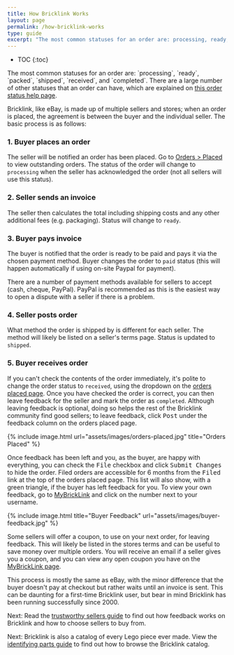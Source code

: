 ```yaml
---
title: How Bricklink Works
layout: page
permalink: /how-bricklink-works
type: guide
excerpt: "The most common statuses for an order are: processing, ready, packed, shipped, received, and completed."
---
```


* TOC
{:toc}

<div class="alert alert-warning">
The most common statuses for an order are: `processing`, `ready`, `packed`, `shipped`, `received`, and `completed`. There are a large number of other statuses that an order can have, which are explained on <a class="alert-link" href="http://www.bricklink.com/help.asp?helpID=41">this order status help page</a>.
</div>

Bricklink, like eBay, is made up of multiple sellers and stores; when an order is placed, the agreement is between the buyer and the individual seller. The basic process is as follows:

### 1. Buyer places an order

The seller will be notified an order has been placed. Go to [Orders > Placed](http://www.bricklink.com/orderPlaced.asp) to view outstanding orders. The status of the order will change to `processing` when the seller has acknowledged the order (not all sellers will use this status).

### 2. Seller sends an invoice

The seller then calculates the total including shipping costs and any other additional fees (e.g. packaging). Status will change to `ready`.

### 3. Buyer pays invoice

The buyer is notified that the order is ready to be paid and pays it via the chosen payment method. Buyer changes the order to `paid` status (this will happen automatically if using on-site Paypal for payment).

<div class="alert alert-warning">
There are a number of payment methods available for sellers to accept (cash, cheque, PayPal). PayPal is recommended as this is the easiest way to open a dispute with a seller if there is a problem.
</div>

### 4. Seller posts order

What method the order is shipped by is different for each seller. The method will likely be listed on a seller's terms page. Status is updated to `shipped`.

### 5. Buyer receives order

If you can't check the contents of the order immediately, it's polite to change the order status to `received`, using the dropdown on the [orders placed page](http://www.bricklink.com/orderPlaced.asp). Once you have checked the order is correct, you can then leave feedback for the seller and mark the order as `completed`. Although leaving feedback is optional, doing so helps the rest of the Bricklink community find good sellers; to leave feedback, click <kbd>Post</kbd> under the feedback column on the orders placed page.

{% include image.html
    url="assets/images/orders-placed.jpg"
    title="Orders Placed"
%}

Once feedback has been left and you, as the buyer, are happy with everything, you can check the <kbd>File</kbd> checkbox and click <kbd>Submit Changes</kbd> to hide the order. Filed orders are accessible for 6 months from the <kbd>Filed</kbd> link at the top of the orders placed page. This list will also show, with a green triangle, if the buyer has left feedback for you. To view your own feedback, go to [MyBrickLink](http://www.bricklink.com/my.asp) and click on the number next to your username.

{% include image.html
    title="Buyer Feedback"
    url="assets/images/buyer-feedback.jpg"
%}

<div class="alert alert-warning">
Some sellers will offer a coupon, to use on your next order, for leaving feedback. This will likely be listed in the stores terms and can be useful to save money over multiple orders. You will receive an email if a seller gives you a coupon, and you can view any open coupon you have on the <a class="alert-link" href="http://www.bricklink.com/my.asp">MyBrickLink page</a>.
</div>

This process is mostly the same as eBay, with the minor difference that the buyer doesn't pay at checkout but rather waits until an invoice is sent. This can be daunting for a first-time Bricklink user, but bear in mind Bricklink has been running successfully since 2000.

<span class="label label-next">Next:</span> Read the [trustworthy sellers guide](/trustworthy-sellers) to find out how feedback works on Bricklink and how to choose sellers to buy from.

<span class="label label-next">Next:</span> Bricklink is also a catalog of every Lego piece ever made. View the [identifying parts guide](/how-to-identify-parts) to find out how to browse the Bricklink catalog.

